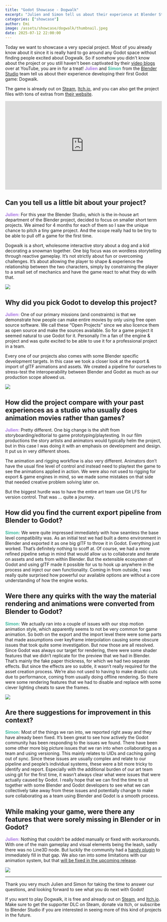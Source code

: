 ```yaml
---
title: "Godot Showcase - Dogwalk"
excerpt: "Julien and Simon tell us about their experience at Blender Studio working in Dogwalk."
categories: ["showcase"]
author: Emi
image: /assets/showcase/dogwalk/thumbnail.jpeg
date: 2025-07-12 22:00:00
---
```


<style>
.julien {
	color: #aa77e2;
}
.simon {
	color: #40b99f;
}
</style>


Today we want to showcase a very special project. Most of you already know about it since it is really hard to go around any Godot space without finding people excited about Dogwalk. So if somehow you didn't know about the project or you still haven't been captivated by their [video blogs](https://www.youtube.com/watch?v=c4zP1sUgt6I&list=PLav47HAVZMjkxzzLDqYpTCosbsWjosUN0) over at YouTube, you are in for a treat! <strong class="julien">Julien</strong> and <strong class="simon">Simon</strong> from the [Blender Studio](https://studio.blender.org) team tell us about their experience developing their first Godot game: Dogwalk. 

The game is already out on [Steam](https://store.steampowered.com/app/3775050/DOGWALK/), [Itch.io](https://blenderstudio.itch.io/dogwalk), and you can also get the project files with tons of extras from [their website](https://studio.blender.org/projects/dogwalk/). 

<iframe width="560" height="315" src="https://www.youtube.com/embed/gPENs56vfYk" frameborder="0" allowfullscreen style="width: 100%; aspect-ratio: 16 / 9; height: auto;"></iframe>


## Can you tell us a little bit about your project?

<strong class="julien">Julien:</strong>
For this year the Blender Studio, which is the in-house art department of the Blender project, decided to focus on smaller short term projects. We aimed for 4 months for each of them so I saw the unique chance to pitch a tiny game project. And the scope really had to be tiny to be able to pull off a game for the first time.

Dogwalk is a short, wholesome interactive story about a dog and a kid decorating a snowman together. One big focus was on wordless storytelling through reactive gameplay. 
It’s not strictly about fun or overcoming challenges. It’s about allowing the player to shape & experience the relationship between the two characters, simply by constraining the player to a small set of mechanics and have the game react to what they do with that.

![](/assets/showcase/dogwalk/dogwalk-1.jpg)

## Why did you pick Godot to develop this project?

<strong class="julien">Julien:</strong>
One of our primary missions (and constraints) is that we demonstrate how people can make entire movies by only using free open source software. We call these “Open Projects” since we also licence them as open source and make the sources available.
So for a game project it seemed natural to use Godot for it. Personally I’m a fan of the engine & project and was quite excited to be able to use it for a professional project in a team.

Every one of our projects also comes with some Blender specific development targets. In this case we took a closer look at the export & import of glTF animations and assets. We created a pipeline for ourselves to stress-test the interoperability between Blender and Godot as much as our production scope allowed us. 

![](/assets/showcase/dogwalk/dogwalk-7.jpg)

## How did the project compare with your past experiences as a studio who usually does animation movies rather than games?

<strong class="julien">Julien:</strong>
Pretty different. One big change is the shift from storyboarding/editorial to game prototyping/playtesting. In our film productions the story artists and animators would typically helm the project, but in this case I was doing it with an emphasis on development and design. It put us in very different shoes.

The animation and rigging workflow is also very different. Animators don’t have the usual fine level of control and instead need to playtest the game to see the animations applied in action. We were also not used to rigging for export & game engines in mind, so we made some mistakes on that side that needed creative problem solving later on.

But the biggest hurdle was to have the entire art team use Git LFS for version control. That was … quite a journey.

## How did you find the current export pipeline from Blender to Godot?

<strong class="simon">Simon:</strong>
We were quite impressed immediately with how seamless the base level compatibility was. As an initial test we had built a demo environment in Blender and exported it as one big glTF to throw it in Godot. Everything just worked. That’s definitely nothing to scoff at.
Of course, we had a more refined pipeline setup in mind that would allow us to collaborate and iterate on assets and sets from within Blender.
But the extensible ecosystem of Godot and using glTF made it possible for us to hook up anywhere in the process and inject our own functionality. Coming in from outside, I was really quite surprised how powerful our available options are without a core understanding of how the engine works.

## Were there any quirks with the way the material rendering and animations were converted from Blender to Godot?

<strong class="simon">Simon:</strong>
We actually ran into a couple of issues with our stop motion animation style, which apparently seems to not be very common for game animation. So both on the export and the import level there were some parts that made assumptions over keyframe interpolation causing some obscure issues that took quite some investigation. But now those are all resolved.
Since Godot was always our target for rendering, there were some shader features that we didn’t replicate for the preview that we had in Blender. That’s mainly the fake paper thickness, for which we had two separate effects. But since the effects are so subtle, it wasn’t really required for the asset creation process.
We’re also not used to having to make drastic cuts due to performance, coming from usually doing offline rendering. So there were some rendering features that we had to disable and replace with some clever lighting cheats to save the frames.

![](/assets/showcase/dogwalk/dogwalk-8.jpg)

## Are there suggestions for improvement in this context?

<strong class="simon">Simon:</strong>
Most of the things we ran into, we reported right away and they have already been fixed. It’s been great to see how actively the Godot community has been responding to the issues we found.
There have been some other more big picture issues that we ran into when collaborating as a team and using versioning. This mainly relates to UIDs and caching going out of sync.
Since these issues are usually complex and relate to our pipeline and people’s individual systems, these were a bit more tricky to identify and report. Especially with the additional burden of our art team using git for the first time, it wasn’t always clear what were issues that were actually caused by Godot.
I really hope that we can find the time to sit together with some Blender and Godot developers to see what we can collectively take away from these issues and potentially change to make sure collaborating as a team using Blender and Godot is a smooth process.

## While making your game, were there any features that were sorely missing in Blender or in Godot?

<strong class="julien">Julien:</strong>
Nothing that couldn’t be added manually or fixed with workarounds. 
With one of the main gameplay and visual elements being the leash, sadly there was no Line3D node. But luckily the community had a [handy plugin](https://github.com/CozyCubeGames/godot-lines-and-trails-3d ) to immediately fill in that gap.
We also ran into some limitations with our animation system, but that [will be fixed in the upcoming release](https://github.com/godotengine/godot/pull/102398#issuecomment-2949711987).

![](/assets/showcase/dogwalk/dogwalk-4.jpg)

---

Thank you very much Julien and Simon for taking the time to answer our questions, and looking forward to see what you do next with Godot!

If you want to play Dogwalk, it is free and already out on [Steam](https://store.steampowered.com/app/3775050/DOGWALK/), and [Itch.io](https://blenderstudio.itch.io/dogwalk). Make sure to get the supporter DLC on Steam, donate via Itch, or subscribe to Blender Studio if you are interested in seeing more of this kind of projects in the future.

